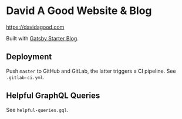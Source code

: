 # David A Good Website & Blog

https://davidagood.com

Built with [Gatsby Starter Blog](https://www.gatsbyjs.com/starters/gatsbyjs/gatsby-starter-blog).

## Deployment

Push `master` to GitHub and GitLab, the latter triggers a CI pipeline. See `.gitlab-ci.yml`.

## Helpful GraphQL Queries

See `helpful-queries.gql`.